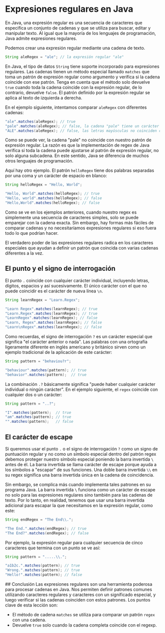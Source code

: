 # Expresiones regulares en Java

En Java, una expresión regular es una secuencia de caracteres que especifica un conjunto de cadenas y que se utiliza para buscar, editar y manipular texto. Al igual que la mayoría de los lenguajes de programación, Java admite expresiones regulares.

Podemos crear una expresión regular mediante una cadena de texto. 

```java
String aleRegex = "ale"; // la expresión regular "ale"
```

En Java, el tipo de datos `String` tiene soporte incorporado para expresiones regulares. Las cadenas tienen un método especial llamado `matches` que toma un patrón de expresión regular como argumento y verifica si la cadena coincide con ese patrón. Tenga en cuenta que el método solo devuelve `true` cuando toda la cadena coincide con la expresión regular, de lo contrario, devuelve `false`. El patrón definido por la expresión regular se aplica al texto de izquierda a derecha.

En el ejemplo siguiente, intentamos comparar `aleRegex` con diferentes cadenas:

```java
"ale".matches(aleRegex); // true
"pale".matches(aleRegex); // false, la cadena "pale" tiene un carácter adicional
"ALE".matches(aleRegex); // false, las letras mayúsculas no coinciden con las minúsculas y viceversa
```

Como se puede ver, la cadena "pale" no coincide con nuestro patrón de expresión regular. La razón es que la implementación de regex de Java verifica si toda la cadena puede ajustarse al patrón de expresión regular, no solo alguna subcadena. En este sentido, Java se diferencia de muchos otros lenguajes de programación.

Aquí hay otro ejemplo. El patrón `helloRegex` tiene dos palabras separadas por una coma y un carácter de espacio en blanco:

```java
String helloRegex = "Hello, World";

"Hello, World".matches(helloRegex); // true
"Hello, world".matches(helloRegex); // false
"Hello,World".matches(helloRegex); // false
```

Como se ve en los ejemplos anteriores, cuando nuestro regex es simplemente una secuencia de caracteres simples, solo se puede emparejar con la cadena exacta. Sin embargo, hay formas más fáciles de comparar cadenas y no necesitaríamos expresiones regulares si eso fuera todo lo que podrían hacer.

El verdadero poder de las expresiones regulares radica en los caracteres especiales que ayudan a definir un patrón que coincida con varias cadenas diferentes a la vez.

## El punto y el signo de interrogación
El punto `.` coincide con cualquier carácter individual, incluyendo letras, dígitos, espacios y así sucesivamente. El único carácter con el que no puede coincidir es el carácter de nueva línea `\n`.

```java
String learnRegex = "Learn.Regex";

"Learn Regex".matches(learnRegex); // true
"Learn.Regex".matches(learnRegex); // true
"LearnRegex".matches(learnRegex); // false
"Learn, Regex".matches(learnRegex); // false
"Learn\nRegex".matches(learnRegex); // false
```

Como recuerdas, el signo de interrogación `?` es un carácter especial que significa "el carácter anterior o nada". Las palabras con una ortografía ligeramente diferente en inglés americano y británico sirven como un ejemplo tradicional de la aplicación de este carácter:

```java
String pattern = "behaviou?r";

"behaviour".matches(pattern); // true
"behavior".matches(pattern);  // true
```

La combinación `.?` básicamente significa "puede haber cualquier carácter individual o ningún carácter". En el ejemplo siguiente, el `regex` coincide con cualquier dos o un carácter:

```java
String pattern = "..?";

"I".matches(pattern);  // true
"am".matches(pattern); // true
"".matches(pattern);   // false
```

## El carácter de escape
Si queremos usar el punto `.` o el signo de interrogación `?` como un signo de puntuación regular y no como un símbolo especial dentro del patrón regex debemos proteger nuestro símbolo especial poniendo la barra invertida `\` antes de él. La barra invertida se llama carácter de escape porque ayuda a los símbolos a "escapar" de sus funciones. Una doble barra invertida `\\` en su regex significa una barra invertida única en la cadena de coincidencia.

Sin embargo, se complica más cuando implementa tales patrones en su programa Java. La barra invertida `\` funciona como un carácter de escape no solo para las expresiones regulares sino también para las cadenas de texto. Por lo tanto, en realidad, tenemos que usar una barra invertida adicional para escapar la que necesitamos en la expresión regular, como este:

```java
String endRegex = "The End\\.";

"The End.".matches(endRegex); // true
"The End?".matches(endRegex); // false
```

Por ejemplo, la expresión regular para cualquier secuencia de cinco caracteres que termina con un punto se ve así:

```java
String pattern = ".....\\.";

"a1b2c.".matches(pattern); // true
"Wrong.".matches(pattern); // true
"Hello!".matches(pattern); // false
```

## Conclusión
Las expresiones regulares son una herramienta poderosa para procesar cadenas en Java. Nos permiten definir patrones comunes utilizando caracteres regulares y caracteres con un significado especial, y luego verificar si las cadenas coinciden con estos patrones. Los puntos clave de esta lección son:

- El método de cadena `matches` se utiliza para comparar un patrón `regex` con una cadena.
- Devuelve `true` solo cuando la cadena completa coincide con el regexp.

